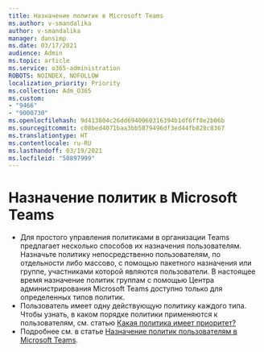 ```yaml
---
title: Назначение политик в Microsoft Teams
ms.author: v-smandalika
author: v-smandalika
manager: dansimp
ms.date: 03/17/2021
audience: Admin
ms.topic: article
ms.service: o365-administration
ROBOTS: NOINDEX, NOFOLLOW
localization_priority: Priority
ms.collection: Adm_O365
ms.custom:
- "9466"
- "9000730"
ms.openlocfilehash: 9d413804c26dd6940060316394b1df6ff8e2b06b
ms.sourcegitcommit: c08bed4071baa3bb5879496df3ed44fb828c8367
ms.translationtype: HT
ms.contentlocale: ru-RU
ms.lasthandoff: 03/19/2021
ms.locfileid: "50897999"
---
```

# <a name="assign-policies-in-microsoft-teams"></a>Назначение политик в Microsoft Teams

- Для простого управления политиками в организации Teams предлагает несколько способов их назначения пользователям. Назначьте политику непосредственно пользователям, по отдельности либо массово, с помощью пакетного назначения или группе, участниками которой являются пользователи.  В настоящее время назначение политик группам с помощью Центра администрирования Microsoft Teams доступно только для определенных типов политик. 
- Пользователь имеет одну действующую политику каждого типа. Чтобы узнать, в каком порядке политики применяются к пользователям, см. статью [Какая политика имеет приоритет?](https://docs.microsoft.com/microsoftteams/assign-policies#which-policy-takes-precedence)
- Подробнее см. в статье [Назначение политик пользователям в Microsoft Teams](https://docs.microsoft.com/microsoftteams/assign-policies).